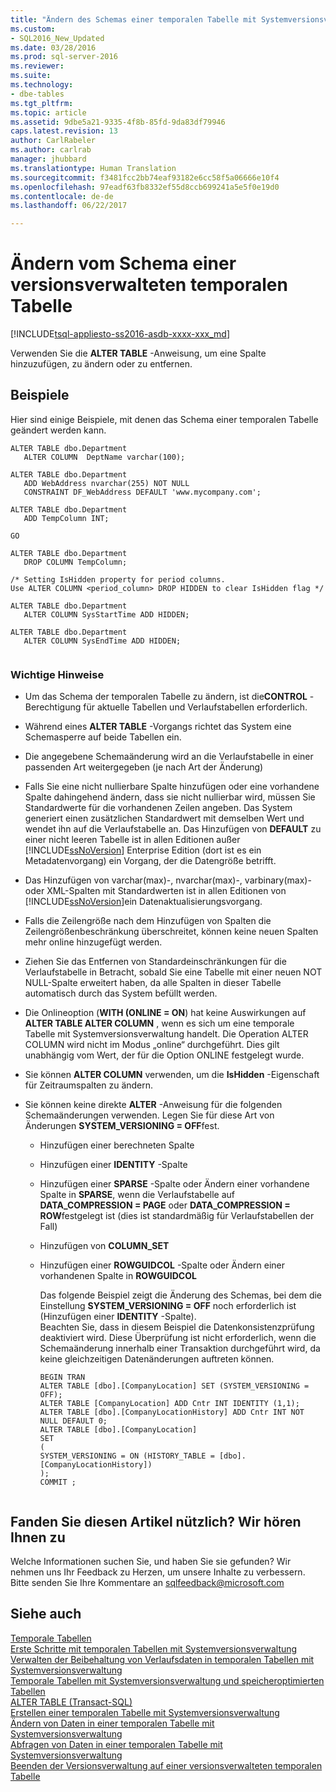 ```yaml
---
title: "Ändern des Schemas einer temporalen Tabelle mit Systemversionsverwaltung | Microsoft-Dokumentation"
ms.custom:
- SQL2016_New_Updated
ms.date: 03/28/2016
ms.prod: sql-server-2016
ms.reviewer: 
ms.suite: 
ms.technology:
- dbe-tables
ms.tgt_pltfrm: 
ms.topic: article
ms.assetid: 9dbe5a21-9335-4f8b-85fd-9da83df79946
caps.latest.revision: 13
author: CarlRabeler
ms.author: carlrab
manager: jhubbard
ms.translationtype: Human Translation
ms.sourcegitcommit: f3481fcc2bb74eaf93182e6cc58f5a06666e10f4
ms.openlocfilehash: 97eadf63fb8332ef55d8ccb699241a5e5f0e19d0
ms.contentlocale: de-de
ms.lasthandoff: 06/22/2017

---
```

# <a name="changing-the-schema-of-a-system-versioned-temporal-table"></a>Ändern vom Schema einer versionsverwalteten temporalen Tabelle
[!INCLUDE[tsql-appliesto-ss2016-asdb-xxxx-xxx_md](../../includes/tsql-appliesto-ss2016-asdb-xxxx-xxx-md.md)]

  Verwenden Sie die **ALTER TABLE** -Anweisung, um eine Spalte hinzuzufügen, zu ändern oder zu entfernen.  
  
## <a name="examples"></a>Beispiele  
 Hier sind einige Beispiele, mit denen das Schema einer temporalen Tabelle geändert werden kann.  
  
```  
ALTER TABLE dbo.Department   
   ALTER COLUMN  DeptName varchar(100);   
  
ALTER TABLE dbo.Department   
   ADD WebAddress nvarchar(255) NOT NULL    
   CONSTRAINT DF_WebAddress DEFAULT 'www.mycompany.com';   
  
ALTER TABLE dbo.Department   
   ADD TempColumn INT;   
  
GO   
  
ALTER TABLE dbo.Department   
   DROP COLUMN TempColumn;  
  
/* Setting IsHidden property for period columns.   
Use ALTER COLUMN <period_column> DROP HIDDEN to clear IsHidden flag */  
  
ALTER TABLE dbo.Department   
   ALTER COLUMN SysStartTime ADD HIDDEN;   
  
ALTER TABLE dbo.Department   
   ALTER COLUMN SysEndTime ADD HIDDEN;  
  
```  
  
### <a name="important-remarks"></a>Wichtige Hinweise  
  
-   Um das Schema der temporalen Tabelle zu ändern, ist die**CONTROL** -Berechtigung für aktuelle Tabellen und Verlaufstabellen erforderlich.  
  
-   Während eines **ALTER TABLE** -Vorgangs richtet das System eine Schemasperre auf beide Tabellen ein.  
  
-   Die angegebene Schemaänderung wird an die Verlaufstabelle in einer passenden Art weitergegeben (je nach Art der Änderung)  
  
-   Falls Sie eine nicht nullierbare Spalte hinzufügen oder eine vorhandene Spalte dahingehend ändern, dass sie nicht nullierbar wird, müssen Sie Standardwerte für die vorhandenen Zeilen angeben. Das System generiert einen zusätzlichen Standardwert mit demselben Wert und wendet ihn auf die Verlaufstabelle an. Das Hinzufügen von **DEFAULT** zu einer nicht leeren Tabelle ist in allen Editionen außer [!INCLUDE[ssNoVersion](../../includes/ssnoversion-md.md)] Enterprise Edition (dort ist es ein Metadatenvorgang) ein Vorgang, der die Datengröße betrifft.  
  
-   Das Hinzufügen von varchar(max)-, nvarchar(max)-, varbinary(max)- oder XML-Spalten mit Standardwerten ist in allen Editionen von [!INCLUDE[ssNoVersion](../../includes/ssnoversion-md.md)]ein Datenaktualisierungsvorgang.  
  
-   Falls die Zeilengröße nach dem Hinzufügen von Spalten die Zeilengrößenbeschränkung überschreitet, können keine neuen Spalten mehr online hinzugefügt werden.  
  
-   Ziehen Sie das Entfernen von Standardeinschränkungen für die Verlaufstabelle in Betracht, sobald Sie eine Tabelle mit einer neuen NOT NULL-Spalte erweitert haben, da alle Spalten in dieser Tabelle automatisch durch das System befüllt werden.  
  
-   Die Onlineoption (**WITH (ONLINE = ON**) hat keine Auswirkungen auf **ALTER TABLE ALTER COLUMN** , wenn es sich um eine temporale Tabelle mit Systemversionsverwaltung handelt. Die Operation ALTER COLUMN wird nicht im Modus „online“ durchgeführt. Dies gilt unabhängig vom Wert, der für die Option ONLINE festgelegt wurde.  
  
-   Sie können **ALTER COLUMN** verwenden, um die **IsHidden** -Eigenschaft für Zeitraumspalten zu ändern.  
  
-   Sie können keine direkte **ALTER** -Anweisung für die folgenden Schemaänderungen verwenden. Legen Sie für diese Art von Änderungen **SYSTEM_VERSIONING = OFF**fest.  
  
    -   Hinzufügen einer berechneten Spalte  
  
    -   Hinzufügen einer **IDENTITY** -Spalte  
  
    -   Hinzufügen einer **SPARSE** -Spalte oder Ändern einer vorhandene Spalte in **SPARSE**, wenn die Verlaufstabelle auf **DATA_COMPRESSION = PAGE** oder **DATA_COMPRESSION = ROW**festgelegt ist (dies ist standardmäßig für Verlaufstabellen der Fall)  
  
    -   Hinzufügen von **COLUMN_SET**  
  
    -   Hinzufügen einer **ROWGUIDCOL** -Spalte oder Ändern einer vorhandenen Spalte in **ROWGUIDCOL**  
  
         Das folgende Beispiel zeigt die Änderung des Schemas, bei dem die Einstellung **SYSTEM_VERSIONING = OFF** noch erforderlich ist (Hinzufügen einer **IDENTITY** -Spalte).   
        Beachten Sie, dass in diesem Beispiel die Datenkonsistenzprüfung deaktiviert wird. Diese Überprüfung ist nicht erforderlich, wenn die Schemaänderung innerhalb einer Transaktion durchgeführt wird, da keine gleichzeitigen Datenänderungen auftreten können.  
  
        ```  
        BEGIN TRAN   
        ALTER TABLE [dbo].[CompanyLocation] SET (SYSTEM_VERSIONING = OFF);   
        ALTER TABLE [CompanyLocation] ADD Cntr INT IDENTITY (1,1);   
        ALTER TABLE [dbo].[CompanyLocationHistory] ADD Cntr INT NOT NULL DEFAULT 0;   
        ALTER TABLE [dbo].[CompanyLocation]    
        SET    
        (   
        SYSTEM_VERSIONING = ON (HISTORY_TABLE = [dbo].[CompanyLocationHistory])   
        );   
        COMMIT ;  
  
        ```  
  
## <a name="did-this-article-help-you-were-listening"></a>Fanden Sie diesen Artikel nützlich? Wir hören Ihnen zu  
 Welche Informationen suchen Sie, und haben Sie sie gefunden? Wir nehmen uns Ihr Feedback zu Herzen, um unsere Inhalte zu verbessern. Bitte senden Sie Ihre Kommentare an [sqlfeedback@microsoft.com](mailto:sqlfeedback@microsoft.com?subject=Your%20feedback%20about%20the%20Changing%20the%20Schema%20of%20a%20System-Versioned%20Temporal%20Table%20page)  
  
## <a name="see-also"></a>Siehe auch  
 [Temporale Tabellen](../../relational-databases/tables/temporal-tables.md)   
 [Erste Schritte mit temporalen Tabellen mit Systemversionsverwaltung](../../relational-databases/tables/getting-started-with-system-versioned-temporal-tables.md)   
 [Verwalten der Beibehaltung von Verlaufsdaten in temporalen Tabellen mit Systemversionsverwaltung](../../relational-databases/tables/manage-retention-of-historical-data-in-system-versioned-temporal-tables.md)   
 [Temporale Tabellen mit Systemversionsverwaltung und speicheroptimierten Tabellen](../../relational-databases/tables/system-versioned-temporal-tables-with-memory-optimized-tables.md)   
 [ALTER TABLE &#40;Transact-SQL&#41;](../../t-sql/statements/alter-table-transact-sql.md)   
 [Erstellen einer temporalen Tabelle mit Systemversionsverwaltung](../../relational-databases/tables/creating-a-system-versioned-temporal-table.md)   
 [Ändern von Daten in einer temporalen Tabelle mit Systemversionsverwaltung](../../relational-databases/tables/modifying-data-in-a-system-versioned-temporal-table.md)   
 [Abfragen von Daten in einer temporalen Tabelle mit Systemversionsverwaltung](../../relational-databases/tables/querying-data-in-a-system-versioned-temporal-table.md)   
 [Beenden der Versionsverwaltung auf einer versionsverwalteten temporalen Tabelle](../../relational-databases/tables/stopping-system-versioning-on-a-system-versioned-temporal-table.md)  
  
  

